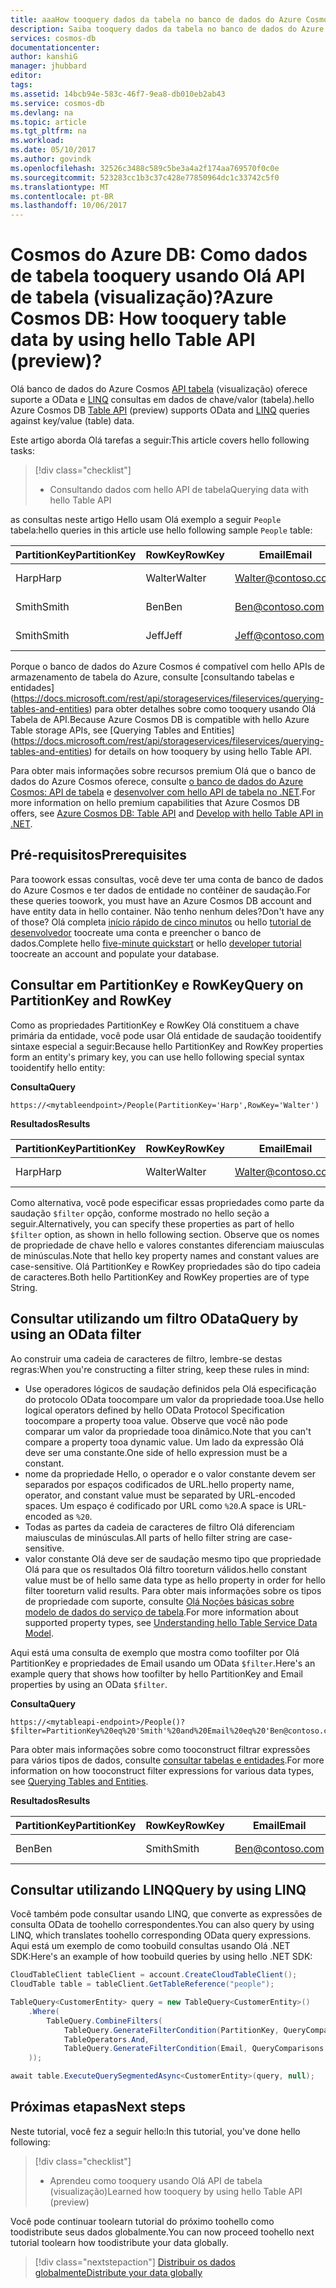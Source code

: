 ```yaml
---
title: aaaHow tooquery dados da tabela no banco de dados do Azure Cosmos? | Microsoft Docs
description: Saiba tooquery dados da tabela no banco de dados do Azure Cosmos
services: cosmos-db
documentationcenter: 
author: kanshiG
manager: jhubbard
editor: 
tags: 
ms.assetid: 14bcb94e-583c-46f7-9ea8-db010eb2ab43
ms.service: cosmos-db
ms.devlang: na
ms.topic: article
ms.tgt_pltfrm: na
ms.workload: 
ms.date: 05/10/2017
ms.author: govindk
ms.openlocfilehash: 32526c3488c589c5be3a4a2f174aa769570f0c0e
ms.sourcegitcommit: 523283cc1b3c37c428e77850964dc1c33742c5f0
ms.translationtype: MT
ms.contentlocale: pt-BR
ms.lasthandoff: 10/06/2017
---
```

# <a name="azure-cosmos-db-how-tooquery-table-data-by-using-hello-table-api-preview"></a><span data-ttu-id="68ba9-104">Cosmos do Azure DB: Como dados de tabela tooquery usando Olá API de tabela (visualização)?</span><span class="sxs-lookup"><span data-stu-id="68ba9-104">Azure Cosmos DB: How tooquery table data by using hello Table API (preview)?</span></span>

<span data-ttu-id="68ba9-105">Olá banco de dados do Azure Cosmos [API tabela](table-introduction.md) (visualização) oferece suporte a OData e [LINQ](https://docs.microsoft.com/rest/api/storageservices/fileservices/writing-linq-queries-against-the-table-service) consultas em dados de chave/valor (tabela).</span><span class="sxs-lookup"><span data-stu-id="68ba9-105">hello Azure Cosmos DB [Table API](table-introduction.md) (preview) supports OData and [LINQ](https://docs.microsoft.com/rest/api/storageservices/fileservices/writing-linq-queries-against-the-table-service) queries against key/value (table) data.</span></span>  

<span data-ttu-id="68ba9-106">Este artigo aborda Olá tarefas a seguir:</span><span class="sxs-lookup"><span data-stu-id="68ba9-106">This article covers hello following tasks:</span></span> 

> [!div class="checklist"]
> * <span data-ttu-id="68ba9-107">Consultando dados com hello API de tabela</span><span class="sxs-lookup"><span data-stu-id="68ba9-107">Querying data with hello Table API</span></span>

<span data-ttu-id="68ba9-108">as consultas neste artigo Hello usam Olá exemplo a seguir `People` tabela:</span><span class="sxs-lookup"><span data-stu-id="68ba9-108">hello queries in this article use hello following sample `People` table:</span></span>

| <span data-ttu-id="68ba9-109">PartitionKey</span><span class="sxs-lookup"><span data-stu-id="68ba9-109">PartitionKey</span></span> | <span data-ttu-id="68ba9-110">RowKey</span><span class="sxs-lookup"><span data-stu-id="68ba9-110">RowKey</span></span> | <span data-ttu-id="68ba9-111">Email</span><span class="sxs-lookup"><span data-stu-id="68ba9-111">Email</span></span> | <span data-ttu-id="68ba9-112">PhoneNumber</span><span class="sxs-lookup"><span data-stu-id="68ba9-112">PhoneNumber</span></span> |
| --- | --- | --- | --- |
| <span data-ttu-id="68ba9-113">Harp</span><span class="sxs-lookup"><span data-stu-id="68ba9-113">Harp</span></span> | <span data-ttu-id="68ba9-114">Walter</span><span class="sxs-lookup"><span data-stu-id="68ba9-114">Walter</span></span> | Walter@contoso.com| <span data-ttu-id="68ba9-115">425-555-0101</span><span class="sxs-lookup"><span data-stu-id="68ba9-115">425-555-0101</span></span> |
| <span data-ttu-id="68ba9-116">Smith</span><span class="sxs-lookup"><span data-stu-id="68ba9-116">Smith</span></span> | <span data-ttu-id="68ba9-117">Ben</span><span class="sxs-lookup"><span data-stu-id="68ba9-117">Ben</span></span> | Ben@contoso.com| <span data-ttu-id="68ba9-118">425-555-0102</span><span class="sxs-lookup"><span data-stu-id="68ba9-118">425-555-0102</span></span> |
| <span data-ttu-id="68ba9-119">Smith</span><span class="sxs-lookup"><span data-stu-id="68ba9-119">Smith</span></span> | <span data-ttu-id="68ba9-120">Jeff</span><span class="sxs-lookup"><span data-stu-id="68ba9-120">Jeff</span></span> | Jeff@contoso.com| <span data-ttu-id="68ba9-121">425-555-0104</span><span class="sxs-lookup"><span data-stu-id="68ba9-121">425-555-0104</span></span> | 

<span data-ttu-id="68ba9-122">Porque o banco de dados do Azure Cosmos é compatível com hello APIs de armazenamento de tabela do Azure, consulte [consultando tabelas e entidades] (https://docs.microsoft.com/rest/api/storageservices/fileservices/querying-tables-and-entities) para obter detalhes sobre como tooquery usando Olá Tabela de API.</span><span class="sxs-lookup"><span data-stu-id="68ba9-122">Because Azure Cosmos DB is compatible with hello Azure Table storage APIs, see [Querying Tables and Entities] (https://docs.microsoft.com/rest/api/storageservices/fileservices/querying-tables-and-entities) for details on how tooquery by using hello Table API.</span></span> 

<span data-ttu-id="68ba9-123">Para obter mais informações sobre recursos premium Olá que o banco de dados do Azure Cosmos oferece, consulte [o banco de dados do Azure Cosmos: API de tabela](table-introduction.md) e [desenvolver com hello API de tabela no .NET](tutorial-develop-table-dotnet.md).</span><span class="sxs-lookup"><span data-stu-id="68ba9-123">For more information on hello premium capabilities that Azure Cosmos DB offers, see [Azure Cosmos DB: Table API](table-introduction.md) and [Develop with hello Table API in .NET](tutorial-develop-table-dotnet.md).</span></span> 

## <a name="prerequisites"></a><span data-ttu-id="68ba9-124">Pré-requisitos</span><span class="sxs-lookup"><span data-stu-id="68ba9-124">Prerequisites</span></span>

<span data-ttu-id="68ba9-125">Para toowork essas consultas, você deve ter uma conta de banco de dados do Azure Cosmos e ter dados de entidade no contêiner de saudação.</span><span class="sxs-lookup"><span data-stu-id="68ba9-125">For these queries toowork, you must have an Azure Cosmos DB account and have entity data in hello container.</span></span> <span data-ttu-id="68ba9-126">Não tenho nenhum deles?</span><span class="sxs-lookup"><span data-stu-id="68ba9-126">Don't have any of those?</span></span> <span data-ttu-id="68ba9-127">Olá completa [início rápido de cinco minutos](https://aka.ms/acdbtnetqs) ou hello [tutorial de desenvolvedor](https://aka.ms/acdbtabletut) toocreate uma conta e preencher o banco de dados.</span><span class="sxs-lookup"><span data-stu-id="68ba9-127">Complete hello [five-minute quickstart](https://aka.ms/acdbtnetqs) or hello [developer tutorial](https://aka.ms/acdbtabletut) toocreate an account and populate your database.</span></span>

## <a name="query-on-partitionkey-and-rowkey"></a><span data-ttu-id="68ba9-128">Consultar em PartitionKey e RowKey</span><span class="sxs-lookup"><span data-stu-id="68ba9-128">Query on PartitionKey and RowKey</span></span>
<span data-ttu-id="68ba9-129">Como as propriedades PartitionKey e RowKey Olá constituem a chave primária da entidade, você pode usar Olá entidade de saudação tooidentify sintaxe especial a seguir:</span><span class="sxs-lookup"><span data-stu-id="68ba9-129">Because hello PartitionKey and RowKey properties form an entity's primary key, you can use hello following special syntax tooidentify hello entity:</span></span> 

<span data-ttu-id="68ba9-130">**Consulta**</span><span class="sxs-lookup"><span data-stu-id="68ba9-130">**Query**</span></span>

```
https://<mytableendpoint>/People(PartitionKey='Harp',RowKey='Walter')  
```
<span data-ttu-id="68ba9-131">**Resultados**</span><span class="sxs-lookup"><span data-stu-id="68ba9-131">**Results**</span></span>

| <span data-ttu-id="68ba9-132">PartitionKey</span><span class="sxs-lookup"><span data-stu-id="68ba9-132">PartitionKey</span></span> | <span data-ttu-id="68ba9-133">RowKey</span><span class="sxs-lookup"><span data-stu-id="68ba9-133">RowKey</span></span> | <span data-ttu-id="68ba9-134">Email</span><span class="sxs-lookup"><span data-stu-id="68ba9-134">Email</span></span> | <span data-ttu-id="68ba9-135">PhoneNumber</span><span class="sxs-lookup"><span data-stu-id="68ba9-135">PhoneNumber</span></span> |
| --- | --- | --- | --- |
| <span data-ttu-id="68ba9-136">Harp</span><span class="sxs-lookup"><span data-stu-id="68ba9-136">Harp</span></span> | <span data-ttu-id="68ba9-137">Walter</span><span class="sxs-lookup"><span data-stu-id="68ba9-137">Walter</span></span> | Walter@contoso.com| <span data-ttu-id="68ba9-138">425-555-0104</span><span class="sxs-lookup"><span data-stu-id="68ba9-138">425-555-0104</span></span> |

<span data-ttu-id="68ba9-139">Como alternativa, você pode especificar essas propriedades como parte da saudação `$filter` opção, conforme mostrado no hello seção a seguir.</span><span class="sxs-lookup"><span data-stu-id="68ba9-139">Alternatively, you can specify these properties as part of hello `$filter` option, as shown in hello following section.</span></span> <span data-ttu-id="68ba9-140">Observe que os nomes de propriedade de chave hello e valores constantes diferenciam maiusculas de minúsculas.</span><span class="sxs-lookup"><span data-stu-id="68ba9-140">Note that hello key property names and constant values are case-sensitive.</span></span> <span data-ttu-id="68ba9-141">Olá PartitionKey e RowKey propriedades são do tipo cadeia de caracteres.</span><span class="sxs-lookup"><span data-stu-id="68ba9-141">Both hello PartitionKey and RowKey properties are of type String.</span></span> 

## <a name="query-by-using-an-odata-filter"></a><span data-ttu-id="68ba9-142">Consultar utilizando um filtro OData</span><span class="sxs-lookup"><span data-stu-id="68ba9-142">Query by using an OData filter</span></span>
<span data-ttu-id="68ba9-143">Ao construir uma cadeia de caracteres de filtro, lembre-se destas regras:</span><span class="sxs-lookup"><span data-stu-id="68ba9-143">When you're constructing a filter string, keep these rules in mind:</span></span> 

* <span data-ttu-id="68ba9-144">Use operadores lógicos de saudação definidos pela Olá especificação do protocolo OData toocompare um valor da propriedade tooa.</span><span class="sxs-lookup"><span data-stu-id="68ba9-144">Use hello logical operators defined by hello OData Protocol Specification toocompare a property tooa value.</span></span> <span data-ttu-id="68ba9-145">Observe que você não pode comparar um valor da propriedade tooa dinâmico.</span><span class="sxs-lookup"><span data-stu-id="68ba9-145">Note that you can't compare a property tooa dynamic value.</span></span> <span data-ttu-id="68ba9-146">Um lado da expressão Olá deve ser uma constante.</span><span class="sxs-lookup"><span data-stu-id="68ba9-146">One side of hello expression must be a constant.</span></span> 
* <span data-ttu-id="68ba9-147">nome da propriedade Hello, o operador e o valor constante devem ser separados por espaços codificados de URL.</span><span class="sxs-lookup"><span data-stu-id="68ba9-147">hello property name, operator, and constant value must be separated by URL-encoded spaces.</span></span> <span data-ttu-id="68ba9-148">Um espaço é codificado por URL como `%20`.</span><span class="sxs-lookup"><span data-stu-id="68ba9-148">A space is URL-encoded as `%20`.</span></span> 
* <span data-ttu-id="68ba9-149">Todas as partes da cadeia de caracteres de filtro Olá diferenciam maiusculas de minúsculas.</span><span class="sxs-lookup"><span data-stu-id="68ba9-149">All parts of hello filter string are case-sensitive.</span></span> 
* <span data-ttu-id="68ba9-150">valor constante Olá deve ser de saudação mesmo tipo que propriedade Olá para que os resultados Olá filtro tooreturn válidos.</span><span class="sxs-lookup"><span data-stu-id="68ba9-150">hello constant value must be of hello same data type as hello property in order for hello filter tooreturn valid results.</span></span> <span data-ttu-id="68ba9-151">Para obter mais informações sobre os tipos de propriedade com suporte, consulte [Olá Noções básicas sobre modelo de dados do serviço de tabela](https://docs.microsoft.com/rest/api/storageservices/understanding-the-table-service-data-model).</span><span class="sxs-lookup"><span data-stu-id="68ba9-151">For more information about supported property types, see [Understanding hello Table Service Data Model](https://docs.microsoft.com/rest/api/storageservices/understanding-the-table-service-data-model).</span></span> 

<span data-ttu-id="68ba9-152">Aqui está uma consulta de exemplo que mostra como toofilter por Olá PartitionKey e propriedades de Email usando um OData `$filter`.</span><span class="sxs-lookup"><span data-stu-id="68ba9-152">Here's an example query that shows how toofilter by hello PartitionKey and Email properties by using an OData `$filter`.</span></span>

<span data-ttu-id="68ba9-153">**Consulta**</span><span class="sxs-lookup"><span data-stu-id="68ba9-153">**Query**</span></span>

```
https://<mytableapi-endpoint>/People()?$filter=PartitionKey%20eq%20'Smith'%20and%20Email%20eq%20'Ben@contoso.com'
```

<span data-ttu-id="68ba9-154">Para obter mais informações sobre como tooconstruct filtrar expressões para vários tipos de dados, consulte [consultar tabelas e entidades](https://docs.microsoft.com/rest/api/storageservices/querying-tables-and-entities).</span><span class="sxs-lookup"><span data-stu-id="68ba9-154">For more information on how tooconstruct filter expressions for various data types, see [Querying Tables and Entities](https://docs.microsoft.com/rest/api/storageservices/querying-tables-and-entities).</span></span>

<span data-ttu-id="68ba9-155">**Resultados**</span><span class="sxs-lookup"><span data-stu-id="68ba9-155">**Results**</span></span>

| <span data-ttu-id="68ba9-156">PartitionKey</span><span class="sxs-lookup"><span data-stu-id="68ba9-156">PartitionKey</span></span> | <span data-ttu-id="68ba9-157">RowKey</span><span class="sxs-lookup"><span data-stu-id="68ba9-157">RowKey</span></span> | <span data-ttu-id="68ba9-158">Email</span><span class="sxs-lookup"><span data-stu-id="68ba9-158">Email</span></span> | <span data-ttu-id="68ba9-159">PhoneNumber</span><span class="sxs-lookup"><span data-stu-id="68ba9-159">PhoneNumber</span></span> |
| --- | --- | --- | --- |
| <span data-ttu-id="68ba9-160">Ben</span><span class="sxs-lookup"><span data-stu-id="68ba9-160">Ben</span></span> |<span data-ttu-id="68ba9-161">Smith</span><span class="sxs-lookup"><span data-stu-id="68ba9-161">Smith</span></span> | Ben@contoso.com| <span data-ttu-id="68ba9-162">425-555-0102</span><span class="sxs-lookup"><span data-stu-id="68ba9-162">425-555-0102</span></span> |

## <a name="query-by-using-linq"></a><span data-ttu-id="68ba9-163">Consultar utilizando LINQ</span><span class="sxs-lookup"><span data-stu-id="68ba9-163">Query by using LINQ</span></span> 
<span data-ttu-id="68ba9-164">Você também pode consultar usando LINQ, que converte as expressões de consulta OData de toohello correspondentes.</span><span class="sxs-lookup"><span data-stu-id="68ba9-164">You can also query by using LINQ, which translates toohello corresponding OData query expressions.</span></span> <span data-ttu-id="68ba9-165">Aqui está um exemplo de como toobuild consultas usando Olá .NET SDK:</span><span class="sxs-lookup"><span data-stu-id="68ba9-165">Here's an example of how toobuild queries by using hello .NET SDK:</span></span>

```csharp
CloudTableClient tableClient = account.CreateCloudTableClient();
CloudTable table = tableClient.GetTableReference("people");

TableQuery<CustomerEntity> query = new TableQuery<CustomerEntity>()
    .Where(
        TableQuery.CombineFilters(
            TableQuery.GenerateFilterCondition(PartitionKey, QueryComparisons.Equal, "Smith"),
            TableOperators.And,
            TableQuery.GenerateFilterCondition(Email, QueryComparisons.Equal,"Ben@contoso.com")
    ));

await table.ExecuteQuerySegmentedAsync<CustomerEntity>(query, null);
```

## <a name="next-steps"></a><span data-ttu-id="68ba9-166">Próximas etapas</span><span class="sxs-lookup"><span data-stu-id="68ba9-166">Next steps</span></span>

<span data-ttu-id="68ba9-167">Neste tutorial, você fez a seguir hello:</span><span class="sxs-lookup"><span data-stu-id="68ba9-167">In this tutorial, you've done hello following:</span></span>

> [!div class="checklist"]
> * <span data-ttu-id="68ba9-168">Aprendeu como tooquery usando Olá API de tabela (visualização)</span><span class="sxs-lookup"><span data-stu-id="68ba9-168">Learned how tooquery by using hello Table API (preview)</span></span> 

<span data-ttu-id="68ba9-169">Você pode continuar toolearn tutorial do próximo toohello como toodistribute seus dados globalmente.</span><span class="sxs-lookup"><span data-stu-id="68ba9-169">You can now proceed toohello next tutorial toolearn how toodistribute your data globally.</span></span>

> [!div class="nextstepaction"]
> [<span data-ttu-id="68ba9-170">Distribuir os dados globalmente</span><span class="sxs-lookup"><span data-stu-id="68ba9-170">Distribute your data globally</span></span>](tutorial-global-distribution-documentdb.md)
